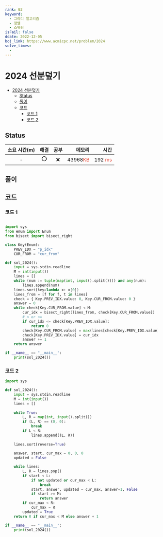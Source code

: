 ```yaml
---
rank: G3
keyword:
  - 그리디 알고리즘
  - 정렬
  - 스위핑
isFail: false
ddate: 2022-12-05
boj_link: https://www.acmicpc.net/problem/2024
solve_times:
  - 
---
```

# 2024 선분덮기

- [2024 선분덮기](#2024-선분덮기)
  - [Status](#status)
  - [풀이](#풀이)
  - [코드](#코드)
    - [코드 1](#코드-1)
    - [코드 2](#코드-2)

## Status

| 소요 시간(m) | 해결  | 공부  |                                      메모리 |                                       시간 |
| :----------: | :---: | :---: | ------------------------------------------: | -----------------------------------------: |
|      -      |   ⭕️   |   ❌   | 43968<span style="color:#e74c3c">KB</span> | 192 <span style="color:#e74c3c">ms</span> |

## 풀이

## 코드

### 코드 1

```python

import sys
from enum import Enum
from bisect import bisect_right

class Key(Enum):
    PREV_IDX = "p_idx"
    CUR_FROM = "cur_from"

def sol_2024():
    input = sys.stdin.readline
    M = int(input())
    lines = []
    while (num := tuple(map(int, input().split()))) and any(num):
        lines.append(num)
    lines.sort(key=lambda x: x[0])
    lines_from = [f for f, t in lines]
    check = { Key.PREV_IDX.value: 0, Key.CUR_FROM.value: 0 }
    answer = 0
    while check[Key.CUR_FROM.value] < M:
        cur_idx = bisect_right(lines_from, check[Key.CUR_FROM.value])
        # < or <=
        if cur_idx <= check[Key.PREV_IDX.value]:
            return 0
        check[Key.CUR_FROM.value] = max(lines[check[Key.PREV_IDX.value]:cur_idx], key=lambda x: x[1])[1]
        check[Key.PREV_IDX.value] = cur_idx
        answer += 1
    return answer

if __name__ == "__main__":
    print(sol_2024())

```

### 코드 2

```python
import sys

def sol_2024():
    input = sys.stdin.readline
    M = int(input())
    lines = []
    
    while True:
        L, R = map(int, input().split())
        if (L, R) == (0, 0):
            break
        if L < R:
            lines.append((L, R))
    
    lines.sort(reverse=True)
    
    answer, start, cur_max = 0, 0, 0
    updated = False

    while lines:
        L, R = lines.pop()
        if start < L:
            if not updated or cur_max < L:
                break
            start, answer, updated = cur_max, answer+1, False
            if start >= M:
                return answer
        if cur_max < R:
            cur_max = R
        updated = True
    return 0 if cur_max < M else answer + 1

if __name__ == "__main__":
    print(sol_2024())
```
